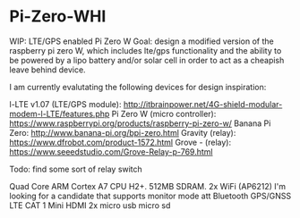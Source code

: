 # Pi-Zero-WHI
WIP: LTE/GPS enabled Pi Zero W
Goal: design a modified version of the raspberry pi zero W, which includes lte/gps functionality and the ability to be 
powered by a lipo battery and/or solar cell in order to act as a cheapish leave behind device.

I am currently evalutating the following devices for design inspiration: 

l-LTE v1.07 (LTE/GPS module): http://itbrainpower.net/4G-shield-modular-modem-l-LTE/features.php
Pi Zero W (micro controller): https://www.raspberrypi.org/products/raspberry-pi-zero-w/
Banana Pi Zero: http://www.banana-pi.org/bpi-zero.html
Gravity (relay): https://www.dfrobot.com/product-1572.html
Grove - (relay): https://www.seeedstudio.com/Grove-Relay-p-769.html

Todo:
find some sort of relay switch



Quad Core ARM Cortex A7 CPU H2+.
512MB SDRAM.
2x WiFi (AP6212) I'm looking for a candidate that supports monitor mode att
Bluetooth
GPS/GNSS
LTE CAT 1
Mini HDMI
2x micro usb
micro sd

